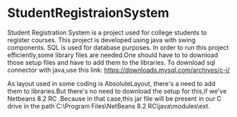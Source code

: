 # StudentRegistraionSystem
Student Registration System is a project used for college students to register courses. This project is developed using java with swing components. SQL is used for database purposes. In order to run this project efficiently,some library files are needed.One should have to to download those setup files and have to add them to the libraries. To download sql connector with java,use this link: https://downloads.mysql.com/archives/c-j/

As layout used in some coding is AbsoluteLayout, there's a need to add them to libraries.But there's no need to download the setup for this,if we've Netbeans 8.2 RC .Because in that case,this jar file will be present in our C drive in the path C:\Program Files\NetBeans 8.2 RC\java\modules\ext.
